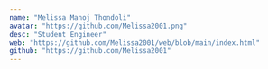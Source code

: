 ```yaml
---
name: "Melissa Manoj Thondoli"
avatar: "https://github.com/Melissa2001.png"
desc: "Student Engineer"
web: "https://github.com/Melissa2001/web/blob/main/index.html"
github: "https://github.com/Melissa2001"
---
```

